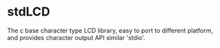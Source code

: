 # stdLCD
The c base character type LCD library, easy to port to different platform, and provides character output API similar 'stdio'.
